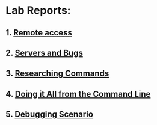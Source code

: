 # Lab Reports:


## 1. [Remote access](https://ryanvb17.github.io/cse15l-lab-reports/Lab1.html)

## 2. [Servers and Bugs](https://ryanvb17.github.io/cse15l-lab-reports/Lab2.html)

## 3. [Researching Commands](https://ryanvb17.github.io/cse15l-lab-reports/Lab3.html)

## 4. [Doing it All from the Command Line](https://ryanvb17.github.io/cse15l-lab-reports/Lab4.html)

## 5. [Debugging Scenario](https://ryanvb17.github.io/cse15l-lab-reports/Lab5.html)
